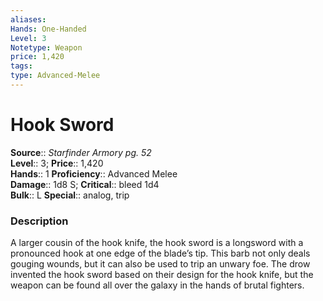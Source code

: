 ```yaml
---
aliases: 
Hands: One-Handed
Level: 3
Notetype: Weapon
price: 1,420
tags: 
type: Advanced-Melee
---
```


# Hook Sword

**Source**:: _Starfinder Armory pg. 52_  
**Level**:: 3;
**Price**:: 1,420  
**Hands**:: 1
**Proficiency**:: Advanced Melee  
**Damage**:: 1d8 S;
**Critical**:: bleed 1d4  
**Bulk**:: L
**Special**:: analog, trip

### Description

A larger cousin of the hook knife, the hook sword is a longsword with a pronounced hook at one edge of the blade’s tip. This barb not only deals gouging wounds, but it can also be used to trip an unwary foe. The drow invented the hook sword based on their design for the hook knife, but the weapon can be found all over the galaxy in the hands of brutal fighters.
